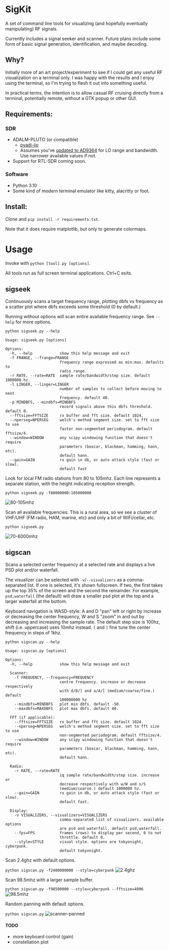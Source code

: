 SigKit
======

A set of command line tools for visualizing (and hopefully eventually manipulating) RF signals.

Currently includes a signal seeker and scanner. Future plans include some form of basic signal generation, identification, and maybe decoding.

## Why?

Initially more of an art project/experiment to see if I could get any useful RF visualization on a terminal only. I was happy with the results and I enjoy using the terminal, so I'm trying to flesh it out into something useful.

In practical terms, the intention is to allow casual RF cruising directly from a terminal, potentially remote, without a GTK popup or other GUI.

## Requirements:

### SDR
- ADALM-PLUTO (or compatible)
    - [pyadi-iio](https://pypi.org/project/pyadi-iio/)
    - Assumes you've [updated to AD9364](https://wiki.analog.com/university/tools/pluto/users/customizing#updating_to_the_ad9364) for LO range and bandwidth. Use narrower available values if not.
- Support for RTL-SDR coming soon.

### Software
- Python 3.10
- Some kind of modern terminal emulator like kitty, alacritty or foot.

## Install:

Clone and `pip install -r requirements.txt`.

Note that it does require matplotlib, but only to generate colormaps.

# Usage

Invoke with `python [tool].py [options]`.

All tools run as full screen terminal applications. Ctrl+C exits.

## sigseek
Continuously scans a target frequency range, plotting dbfs vs frequency as a scatter plot where dbfs exceeds some threshold (0 by default.)

Running without options will scan entire available frequency range. See `--help` for more options.

`python sigseek.py --help`

```
Usage: sigseek.py [options]

Options:
  -h, --help            show this help message and exit
  -f FRANGE, --frange=FRANGE
                        frequency range expressed as min:max. defaults to
                        radio range.
  -r RATE, --rate=RATE  sample rate/bandwidth/step size. default 1000000 hz.
  -l LINGER, --linger=LINGER
                        number of samples to collect before moving to next
                        frequency. default 40.
  -p MINDBFS, --mindbfs=MINDBFS
                        record signals above this dbfs threshold. default 0.
  --fftsize=FFTSIZE     rx buffer and fft size. default 1024.
  --nperseg=NPERSEG     welch's method segment size. set to fft size to use
                        faster non-segmented periodogram. default fftsize/4.
  --window=WINDOW       any scipy windowing function that doesn't require
                        parameters (boxcar, blackman, hamming, hann, etc).
                        default hann.
  --gain=GAIN           rx gain in db, or auto attack style (fast or slow).
                        default fast
```

Look for local FM radio stations from 80 to 105mhz. Each line represents a separate station, with the height indicating reception strength.

`python sigseek.py -f80000000:105000000`

![80-105mhz](docs/images/80-105mhz.png)

Scan all available frequencies. This is a rural area, so we see a cluster of VHF/UHF (FM radio, HAM, marine, etc) and only a bit of WiFi/cellar, etc.

`python sigseek.py`

![70-6000mhz](docs/images/70-6000mhz.png)

## sigscan

Scans a selected center frequency at a selected rate and displays a live PSD plot and/or waterfall.

The visualizer can be selected with `-v`/`--visualizers` as a comma-separated list. If one is selected, it's shown fullscreen. If two, the first takes up the top 35% of the screen and the second the remainder. For example, `psd,waterfall` (the default) will draw a smaller psd plot at the top and a larger waterfall at the bottom.

Keyboard navigation is WASD-style: A and D "pan" left or right by increase or decreasing the center frequency, W and S "zoom" in and out by decreasing and increasing the sample rate. The default step size is 100hz, shift (i.e. uppercase) uses 10mhz instead. `[` and `]` fine tune the center frequency in steps of 1khz.

`python sigscan.py --help`

```
Usage: sigscan.py [options]

Options:
  -h, --help            show this help message and exit

  Scanner:
    -f FREQUENCY, --frequency=FREQUENCY
                        centre frequency. increase or decrease respectively
                        with d/D/] and a/A/[ (medium/coarse/fine.) default
                        100000000 hz
    --mindbfs=MINDBFS   plot min dbfs. default -50.
    --maxdbfs=MAXDBFS   plot max dbfs. default 40.

  FFT (if applicable):
    --fftsize=FFTSIZE   rx buffer and fft size. default 1024.
    --nperseg=NPERSEG   welch's method segment size. set to fft size to use
                        non-segmented periodogram. default fftsize/4.
    --window=WINDOW     any scipy windowing function that doesn't require
                        parameters (boxcar, blackman, hamming, hann, etc).
                        default hann.

  Radio:
    -r RATE, --rate=RATE
                        iq sample rate/bandwidth/step size. increase or
                        decrease respectively with w/W and s/S
                        (medium/coarse.) default 1000000 hz.
    --gain=GAIN         rx gain in db, or auto attack style (fast or slow).
                        default fast.

  Display:
    -v VISUALIZERS, --visualizers=VISUALIZERS
                        comma-separated list of visualizers. available options
                        are psd and waterfall. default psd,waterfall.
    --fps=FPS           frames (rows) to display per second, 0 to not
                        throttle. default 0.
    --style=STYLE       visual style. options are tokyonight, cyberpunk.
                        default tokyonight.
```

Scan 2.4ghz with default options.

`python sigscan.py -f2400000000 --style=cyberpunk`
![2.4ghz](docs/images/2.4ghz.png)


Scan 98.5mhz with a larger sample buffer.

`python sigscan.py -f98500000 --style=cyberpunk --fftsize=4096`
![98.5mhz](docs/images/98.5mhz.png)

Random panning with default options.

`python sigscan.py`
![scanner-panned](docs/images/scanner-panned.png)

#### TODO
- more keyboard control (gain)
- constellation plot

